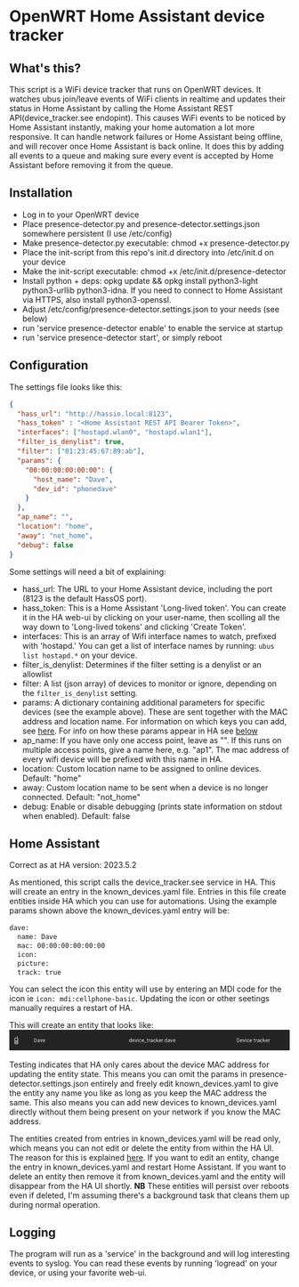 # OpenWRT Home Assistant device tracker

## What's this? ##
This script is a WiFi device tracker that runs on OpenWRT devices. It watches ubus join/leave events of WiFi clients in realtime and updates their status in
Home Assistant by calling the Home Assistant REST API(device_tracker.see endopint). This causes WiFi events to be noticed by Home Assistant instantly, making your home automation a lot more responsive.
It can handle network failures or Home Assistant being offline, and will recover once Home Assistant is back online. It does this by adding all events to a queue and making
sure every event is accepted by Home Assistant before removing it from the queue.

## Installation ##

* Log in to your OpenWRT device
* Place presence-detector.py and presence-detector.settings.json somewhere persistent (I use /etc/config)
* Make presence-detector.py executable: chmod +x presence-detector.py
* Place the init-script from this repo's init.d directory into /etc/init.d on your device
* Make the init-script executable: chmod +x /etc/init.d/presence-detector
* Install python + deps: opkg update && opkg install python3-light python3-urllib python3-idna. If you need to connect to Home Assistant via HTTPS, also install python3-openssl.
* Adjust /etc/config/presence-detector.settings.json to your needs (see below)
* run 'service presence-detector enable' to enable the service at startup
* run 'service presence-detector start', or simply reboot

## Configuration ##
The settings file looks like this:

```json
{
  "hass_url": "http://hassio.local:8123",
  "hass_token" : "<Home Assistant REST API Bearer Token>",
  "interfaces": ["hostapd.wlan0", "hostapd.wlan1"],
  "filter_is_denylist": true,
  "filter": ["01:23:45:67:89:ab"],
  "params": {
    "00:00:00:00:00:00": {
      "host_name": "Dave",
      "dev_id": "phonedave"
    }
  },
  "ap_name": "",
  "location": "home",
  "away": "not_home",
  "debug": false
}
```

Some settings will need a bit of explaining:
* hass_url: The URL to your Home Assistant device, including the port (8123 is the default HassOS port).
* hass_token: This is a Home Assistant 'Long-lived token'. You can create it in the HA web-ui by clicking on your user-name,
  then scolling all the way down to 'Long-lived tokens' and clicking 'Create Token'.
* interfaces: This is an array of Wifi interface names to watch, prefixed with 'hostapd.' You can get a list of interface names by running: `ubus list hostapd.*` on your device.
* filter_is_denylist: Determines if the filter setting is a denylist or an allowlist
* filter: A list (json array) of devices to monitor or ignore, depending on the `filter_is_denylist` setting.
* params: A dictionary containing additional parameters for specific devices (see the example above). These are sent together with the MAC address and location name. For information on which keys you can add, see [here](https://www.home-assistant.io/integrations/device_tracker/#device_trackersee-service). For info on how these params appear in HA see [below](#home-assistant)
* ap_name: If you have only one access point, leave as "". If this runs on multiple access points, give a name here, e.g. "ap1". The mac address of every wifi device will be prefixed with this name in HA.
* location: Custom location name to be assigned to online devices. Default: "home"
* away: Custom location name to be sent when a device is no longer connected. Default: "not_home"
* debug: Enable or disable debugging (prints state information on stdout when enabled). Default: false

## Home Assistant ##
Correct as at HA version: 2023.5.2

As mentioned, this script calls the device_tracker.see service in HA. This will create an entry in the known_devices.yaml file. Entries in this file create entities inside HA which you can use for automations. Using the example params shown above the known_devices.yaml entry will be:
```
dave:
  name: Dave
  mac: 00:00:00:00:00:00
  icon:
  picture:
  track: true
```
You can select the icon this entity will use by entering an MDI code for the icon ie `icon: mdi:cellphone-basic`. Updating the icon or other seetings manually requires a restart of HA.

This will create an entity that looks like:
![Entity](entity.png)

Testing indicates that HA only cares about the device MAC address for updating the entity state. This means you can omit the params in presence-detector.settings.json entirely and freely edit known_devices.yaml to give the entity any name you like as long as you keep the MAC address the same. This also means you can add new devices to known_devices.yaml directly without them being present on your network if you know the MAC address.

The entities created from entries in known_devices.yaml will be read only, which means you can not edit or delete the entity from within the HA UI. The reason for this is explained [here](https://www.home-assistant.io/faq/unique_id). If you want to edit an entity, change the entry in known_devices.yaml and restart Home Assistant. If you want to delete an entity then remove it from known_devices.yaml and the entity will disappear from the HA UI shortly. **NB** These entities will persist over reboots even if deleted, I'm assuming there's a background task that cleans them up during normal operation.


## Logging ##
The program will run as a 'service' in the background and will log interesting events to syslog.
You can read these events by running 'logread' on your device, or using your favorite web-ui. 
